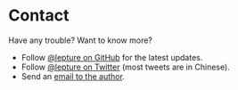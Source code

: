 # Contact

Have any trouble? Want to know more?

- Follow [@lepture on GitHub][github] for the latest updates.
- Follow [@lepture on Twitter][twitter] (most tweets are in Chinese).
- Send an [email to the author][email].

[github]: https://github.com/lepture
[twitter]: https://twitter.com/lepture
[email]: mailto:me@lepture.com
